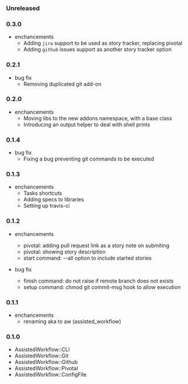 ### Unreleased

### 0.3.0

* enchancements
  * Adding `jira` support to be used as story tracker, replacing pivotal
  * Adding `github` issues support as another story tracker option

### 0.2.1

* bug fix
  * Removing duplicated git add-on

### 0.2.0

* enchancements
  * Moving libs to the new addons namespace, with a base class
  * Introducing an output helper to deal with shell prints
  
### 0.1.4

* bug fix
  * Fixing a bug preventing git commands to be executed
  
### 0.1.3
    
* enchancements
  * Tasks shortcuts
  * Adding specs to libraries
  * Setting up travis-ci
  
### 0.1.2

* enchancements
  * pivotal: adding pull request link as a story note on submiting
  * pivotal: showing story description
  * start command: --all option to include started stories
  
* bug fix
  * finish command: do not raise if remote branch does not exists
  * setup command: chmod git commit-msg hook to allow execution

### 0.1.1

* enchancements
  * renaming aka to aw (assisted_workflow)
  
### 0.1.0

* AssistedWorkflow::CLI
* AssistedWorkflow::Git
* AssistedWorkflow::Github
* AssistedWorkflow::Pivotal
* AssistedWorkflow::ConfigFile